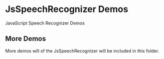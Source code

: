 # JsSpeechRecognizer Demos
JavaScript Speech Recognizer Demos

## More Demos

More demos will of the JsSpeechRecognizer will be included in this folder.
